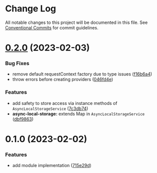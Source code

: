 # Change Log

All notable changes to this project will be documented in this file.
See [Conventional Commits](https://conventionalcommits.org) for commit guidelines.

# [0.2.0](https://github.com/s1seven/nestjs-tools/compare/@s1seven/nestjs-tools-async-local-storage@0.1.0...@s1seven/nestjs-tools-async-local-storage@0.2.0) (2023-02-03)

### Bug Fixes

- remove default requestContext factory due to type issues ([f16b6a4](https://github.com/s1seven/nestjs-tools/commit/f16b6a40620fa2ade6ca77a11019d9f858fc1a30))
- throw errors before creating providers ([046fd4e](https://github.com/s1seven/nestjs-tools/commit/046fd4ef641bd9711be38b5dcb8ee459c6451800))

### Features

- add safety to store access via instance methods of `AsyncLocalStorageService` ([7c3db74](https://github.com/s1seven/nestjs-tools/commit/7c3db748a22fd96025b13397842a6f1bb3a3c394))
- **async-local-storage:** extends Map in `AsyncLocalStorageService` ([dbf9863](https://github.com/s1seven/nestjs-tools/commit/dbf9863fecde46dfa374e11a875fb75d0647d4af))

# 0.1.0 (2023-02-02)

### Features

- add module implementation ([715e29d](https://github.com/s1seven/nestjs-tools/commit/715e29d6f919fe88a0896fbf9a0bb7742d94bc6c))
